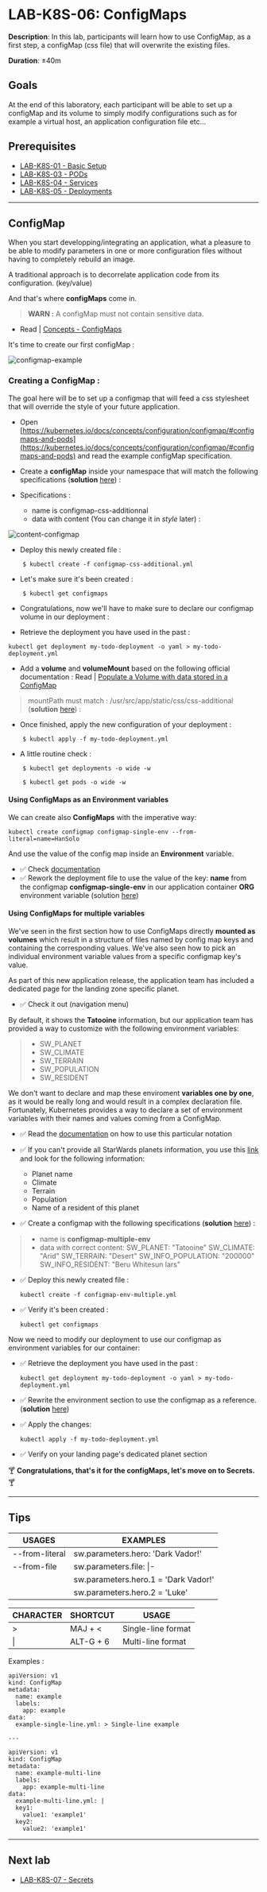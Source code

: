 # LAB-K8S-06: ConfigMaps

**Description**: In this lab, participants will learn how to use ConfigMap, as a first step, a configMap (css file) that will overwrite the existing files.

**Duration**: ±40m

## Goals
At the end of this laboratory, each participant will be able to set up a configMap and its volume to simply modify configurations such as for example a virtual host, an application configuration file etc...

## Prerequisites
 - [LAB-K8S-01 - Basic Setup](../LAB-K8S-01/README.MD)
 - [LAB-K8S-03 - PODs](../LAB-K8S-03/README.MD)
 - [LAB-K8S-04 - Services](../LAB-K8S-04/README.MD)
 - [LAB-K8S-05 - Deployments](../LAB-K8S-05/README.MD)

---
## ConfigMap
When you start developping/integrating an application, what a pleasure to be able to modify parameters in one or more configuration files without having to completely rebuild an image.

A traditional approach is to decorrelate application code from its configuration. (key/value)

And that's where **configMaps** come in.

>**WARN :** A configMap must not contain sensitive data.

 - Read | [Concepts - ConfigMaps](https://kubernetes.io/docs/concepts/configuration/configmap/)
 
It's time to create our first configMap :

![configmap-example](./img/03-configmap.gif)

### Creating a ConfigMap :

The goal here will be to set up a configmap that will feed a css stylesheet that will override the style of your future application.

- Open [https://kubernetes.io/docs/concepts/configuration/configmap/#configmaps-and-pods](https://kubernetes.io/docs/concepts/configuration/configmap/#configmaps-and-pods) and read the example configMap specification.

- Create a  **configMap**  inside your namespace that will match the following specifications (**solution**  [here](https://github.com/sokube/kubernetes-training/blob/master/LAB-K8S-06/solutions/01-simple-todo-configmap.yml)) :
- Specifications : 

	- name is configmap-css-additionnal
	- data with content (You can change it in *style* later) :

![content-configmap](./img/02-configmap.png)

- Deploy this newly created file : 
``` shell
    $ kubectl create -f configmap-css-additional.yml
```
- Let's make sure it's been created :
``` shell
    $ kubectl get configmaps
```    
- Congratulations, now we'll have to make sure to declare our configmap volume in our deployment : 

 - Retrieve the deployment you have used in the past :
``` shell
kubectl get deployment my-todo-deployment -o yaml > my-todo-deployment.yml
```

- Add a **volume** and **volumeMount** based on the following official documentation : Read | [Populate a Volume with data stored in a ConfigMap
](https://kubernetes.io/docs/tasks/configure-pod-container/configure-pod-configmap/#populate-a-volume-with-data-stored-in-a-configmap)
> mountPath must match : /usr/src/app/static/css/css-additional (**solution**  [here](https://github.com/sokube/kubernetes-training/blob/master/LAB-K8S-06/solutions/02-simple-todo-pod-deployment-configmap.yml)) :

- Once finished, apply the new configuration of your deployment :

``` shell
    $ kubectl apply -f my-todo-deployment.yml
```
- A little routine check :

``` shell
    $ kubectl get deployments -o wide -w
```

``` shell
    $ kubectl get pods -o wide -w
```

#### Using ConfigMaps as an Environment variables

We can create also **ConfigMaps** with the imperative way:

``` shell
kubectl create configmap configmap-single-env --from-literal=name=HanSolo
```

And use the value of the config map inside an **Environment** variable.

- :white_check_mark: Check [documentation](https://kubernetes.io/docs/tasks/configure-pod-container/configure-pod-configmap/#define-container-environment-variables-using-configmap-data)
- :white_check_mark: Rework the deployment file to use the value of the key: **name** from the configmap **configmap-single-env** in our application container **ORG** environment variable (solution [here](./solutions/02-simple-todo-pod-deployment-configmap-env.yml))
 

#### Using ConfigMaps for multiple variables

We've seen in the first section how to use ConfigMaps directly **mounted as volumes** which result in a structure of files named by config map keys and containing the corresponding values. We've also seen how to pick an individual environment variable values from a specific configmap key's value.

As part of this new application release, the application team has included a dedicated page for the landing zone specific planet.

- :white_check_mark: Check it out (navigation menu)

By default, it shows the **Tatooine** information, but our application team has provided a way to customize with the following environment variables:
>- SW_PLANET
>- SW_CLIMATE
>- SW_TERRAIN
>- SW_POPULATION
>- SW_RESIDENT

We don't want to declare and map these enviroment **variables one by one**, as it would be really long and would result in a complex declaration file. Fortunately, Kubernetes provides a way to declare a set of environment variables with their names and values coming from a ConfigMap.

- :white_check_mark: Read the [documentation](https://kubernetes.io/docs/tasks/configure-pod-container/configure-pod-configmap/#configure-all-key-value-pairs-in-a-configmap-as-container-environment-variables) on how to use this particular notation
- :white_check_mark: If you can't provide all StarWards planets information, you use this [link](https://swapi.dev/api/planets/) and look for the following information: 
	- Planet name
	- Climate
	- Terrain
	- Population
	- Name of a resident of this planet

- :white_check_mark: Create a configmap with the following specifications (**solution**  [here](https://github.com/sokube/kubernetes-training/blob/master/LAB-K8S-06/solutions/03-simple-todo-configmap-env.yml)) : 

> - name is **configmap-multiple-env**
> - data with correct content:
> SW_PLANET: "Tatooine"
> SW_CLIMATE: "Arid"
> SW_TERRAIN: "Desert"
> SW_INFO_POPULATION: "200000"
> SW_INFO_RESIDENT: "Beru Whitesun lars"

- :white_check_mark: Deploy this newly created file : 
  ``` shell
  kubectl create -f configmap-env-multiple.yml
  ```

- :white_check_mark: Verify it's been created :
  ``` shell
  kubectl get configmaps
  ```

Now we need to modify our deployment to use our configmap as environment variables for our container:

- :white_check_mark: Retrieve the deployment you have used in the past :
  ``` shell
  kubectl get deployment my-todo-deployment -o yaml > my-todo-deployment.yml
  ```

- :white_check_mark: Rewrite the environment section to use the configmap as a reference. (**solution**  [here](./solutions/04-simple-todo-pod-deployment-configmap-env-multiple.yml))

- :white_check_mark: Apply the changes:
  ``` shell
  kubectl apply -f my-todo-deployment.yml
  ```
- :white_check_mark: Verify on your landing page's dedicated planet section

:cocktail: **Congratulations, that's it for the configMaps, let's move on to Secrets.**:cocktail:

--- 
## Tips

| USAGES | EXAMPLES |
|--|--|
| --from-literal | sw.parameters.hero: 'Dark Vador!' |
| --from-file | sw.parameters.file: \|-  
| | sw.parameters.hero.1 = 'Dark Vador!' |
| | sw.parameters.hero.2 = 'Luke' |

| CHARACTER | SHORTCUT | USAGE |
|--|--|--|
| > | MAJ + < | Single-line format |
| \| | ALT-G + 6 | Multi-line format |

Examples : 

    apiVersion: v1
    kind: ConfigMap
    metadata:
      name: example
      labels:
        app: example
    data:
      example-single-line.yml: > Single-line example
	
    ---
    
    apiVersion: v1
    kind: ConfigMap
    metadata:
      name: example-multi-line
      labels:
        app: example-multi-line
    data:
      example-multi-line.yml: | 
	  key1:
	    value1: 'example1'
	  key2:
	    value2: 'example1'
	  
---

## Next lab

- [LAB-K8S-07 - Secrets](../LAB-K8S-07/README.MD)
